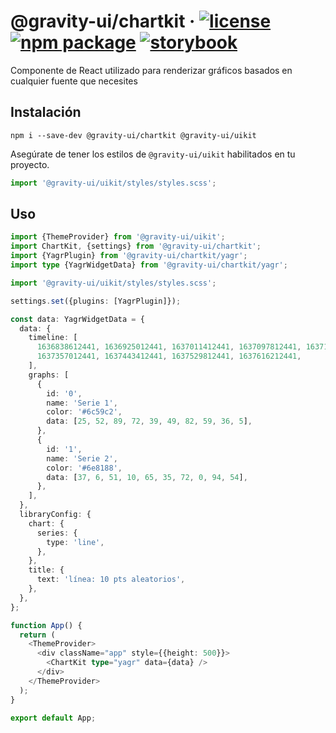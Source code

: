 # @gravity-ui/chartkit &middot; [![license](https://img.shields.io/badge/license-MIT-brightgreen.svg)](LICENSE) [![npm package](https://img.shields.io/npm/v/@gravity-ui/chartkit)](https://www.npmjs.com/package/@gravity-ui/chartkit) [![storybook](https://img.shields.io/badge/Storybook-deployed-ff4685)](https://preview.gravity-ui.com/chartkit/)

Componente de React utilizado para renderizar gráficos basados en cualquier fuente que necesites

## Instalación

```shell
npm i --save-dev @gravity-ui/chartkit @gravity-ui/uikit
```

Asegúrate de tener los estilos de `@gravity-ui/uikit` habilitados en tu proyecto.

```typescript
import '@gravity-ui/uikit/styles/styles.scss';
```

## Uso

```typescript
import {ThemeProvider} from '@gravity-ui/uikit';
import ChartKit, {settings} from '@gravity-ui/chartkit';
import {YagrPlugin} from '@gravity-ui/chartkit/yagr';
import type {YagrWidgetData} from '@gravity-ui/chartkit/yagr';

import '@gravity-ui/uikit/styles/styles.scss';

settings.set({plugins: [YagrPlugin]});

const data: YagrWidgetData = {
  data: {
    timeline: [
      1636838612441, 1636925012441, 1637011412441, 1637097812441, 1637184212441, 1637270612441,
      1637357012441, 1637443412441, 1637529812441, 1637616212441,
    ],
    graphs: [
      {
        id: '0',
        name: 'Serie 1',
        color: '#6c59c2',
        data: [25, 52, 89, 72, 39, 49, 82, 59, 36, 5],
      },
      {
        id: '1',
        name: 'Serie 2',
        color: '#6e8188',
        data: [37, 6, 51, 10, 65, 35, 72, 0, 94, 54],
      },
    ],
  },
  libraryConfig: {
    chart: {
      series: {
        type: 'line',
      },
    },
    title: {
      text: 'línea: 10 pts aleatorios',
    },
  },
};

function App() {
  return (
    <ThemeProvider>
      <div className="app" style={{height: 500}}>
        <ChartKit type="yagr" data={data} />
      </div>
    </ThemeProvider>
  );
}

export default App;
```